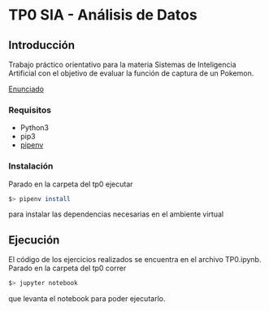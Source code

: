 # TP0 SIA - Análisis de Datos

## Introducción

Trabajo práctico orientativo para la materia Sistemas de Inteligencia Artificial con el
objetivo de evaluar la función de captura de un Pokemon.

[Enunciado](docs/SIA_TP0.pdf)

### Requisitos

- Python3
- pip3
- [pipenv](https://pypi.org/project/pipenv/)

### Instalación

Parado en la carpeta del tp0 ejecutar

```sh
$> pipenv install
```

para instalar las dependencias necesarias en el ambiente virtual

## Ejecución

El código de los ejercicios realizados se encuentra en el archivo TP0.ipynb. Parado en la carpeta del tp0 correr

```sh
$> jupyter notebook
```

que levanta el notebook para poder ejecutarlo.
